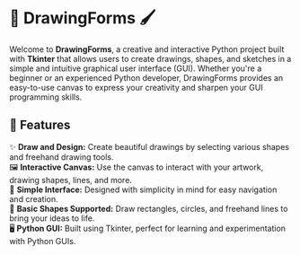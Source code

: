 # 🎨 DrawingForms 🖌️

Welcome to **DrawingForms**, a creative and interactive Python project built with **Tkinter** that allows users to create drawings, shapes, and sketches in a simple and intuitive graphical user interface (GUI). Whether you're a beginner or an experienced Python developer, DrawingForms provides an easy-to-use canvas to express your creativity and sharpen your GUI programming skills.

## 🚀 Features

✨ **Draw and Design:** Create beautiful drawings by selecting various shapes and freehand drawing tools.  
🖼️ **Interactive Canvas:** Use the canvas to interact with your artwork, drawing shapes, lines, and more.  
🔧 **Simple Interface:** Designed with simplicity in mind for easy navigation and creation.  
🎨 **Basic Shapes Supported:** Draw rectangles, circles, and freehand lines to bring your ideas to life.  
🖥️ **Python GUI:** Built using Tkinter, perfect for learning and experimentation with Python GUIs.


 
